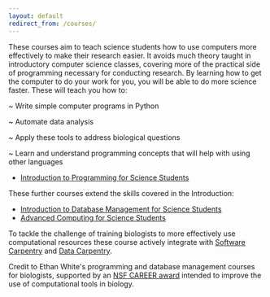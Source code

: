 ```yaml
---
layout: default
redirect_from: /courses/
---
```

These courses aim to teach science students how to use computers more effectively to make their research easier. It avoids much theory taught in introductory computer science classes, covering more of the practical side of programming necessary for conducting research. By learning how to get the computer to do your work for you, you will be able to do more science faster. These will teach you how to:

~ Write simple computer programs in Python

~ Automate data analysis

~ Apply these tools to address biological questions

~ Learn and understand programming concepts that will help with using other languages

* [Introduction to Programming for Science Students](/programming)

These further courses extend the skills covered in the Introduction:

* [Introduction to Database Management for Science Students](/databases)
* [Advanced Computing for Science Students](/advanced)

To tackle the challenge of training biologists to more effectively use
computational resources these course actively integrate
with [Software Carpentry](http://software-carpentry.org) and
[Data Carpentry](http://datacarpentry.org).

Credit to Ethan White's programming and database management
courses for biologists, supported by an [NSF CAREER award](http://nsf.gov/awardsearch/showAward?AWD_ID=0953694) intended
to improve the use of computational tools in biology.  
